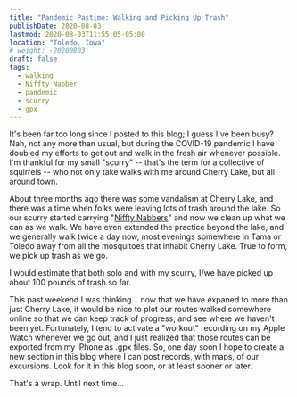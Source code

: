```yaml
---
title: "Pandemic Pastime: Walking and Picking Up Trash"
publishDate: 2020-08-03
lastmod: 2020-08-03T11:55:05-05:00
location: "Toledo, Iowa"
# weight: -20200803
draft: false
tags:
  - walking
  - Niffty Nabber
  - pandemic
  - scurry
  - gpx
---
```


It's been far too long since I posted to this blog; I guess I've been busy? Nah, not any more than usual, but during the COVID-19 pandemic I have doubled my efforts to get out and walk in the fresh air whenever possible. I'm thankful for my small "scurry" -- that's the term for a collective of squirrels -- who not only take walks with me around Cherry Lake, but all around town.

About three months ago there was some vandalism at Cherry Lake, and there was a time when folks were leaving lots of trash around the lake.  So our scurry started carrying "[Niffty Nabbers](https://ungerconsumer.com/product/36-nifty-nabber/)" and now we clean up what we can as we walk.  We have even extended the practice beyond the lake, and we generally walk twice a day now, most evenings somewhere in Tama or Toledo away from all the mosquitoes that inhabit Cherry Lake. True to form, we pick up trash as we go.

I would estimate that both solo and with my scurry, I/we have picked up about 100 pounds of trash so far.

This past weekend I was thinking... now that we have expaned to more than just Cherry Lake, it would be nice to plot our routes walked somewhere online so that we can keep track of progress, and see where we haven't been yet. Fortunately, I tend to activate a "workout" recording on my Apple Watch whenever we go out, and I just realized that those routes can be exported from my iPhone as .gpx files.  So, one day soon I hope to create a new section in this blog where I can post records, with maps, of our excursions. Look for it in this blog soon, or at least sooner or later.

That's a wrap. Until next time...
